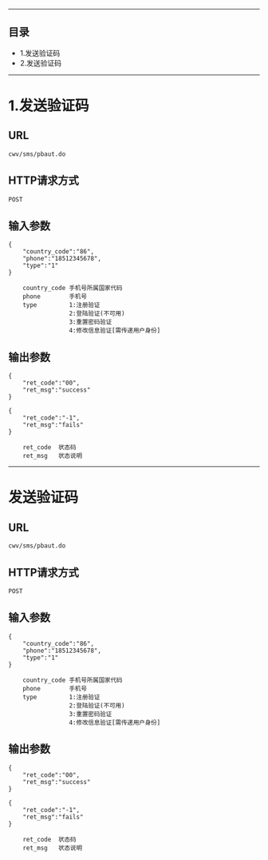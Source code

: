 ****
## 目录
* 1.发送验证码
* 2.发送验证码


-----------
# 1.发送验证码
## URL
	cwv/sms/pbaut.do
## HTTP请求方式
	POST
## 输入参数
	     
```
{
	"country_code":"86", 
	"phone":"18512345678",
	"type":"1"
}
```
```
	country_code 手机号所属国家代码
	phone        手机号
	type         1:注册验证
				 2:登陆验证(不可用)
				 3:重置密码验证
				 4:修改信息验证[需传递用户身份]

```
## 输出参数

```
{
	"ret_code":"00", 
	"ret_msg":"success"
}
```
```
{
	"ret_code":"-1", 
	"ret_msg":"fails"
}
```
```
	ret_code  状态码
	ret_msg   状态说明
```


-----------


# 发送验证码
## URL
	cwv/sms/pbaut.do
## HTTP请求方式
	POST
## 输入参数
	     
```
{
	"country_code":"86", 
	"phone":"18512345678",
	"type":"1"
}
```
```
	country_code 手机号所属国家代码
	phone        手机号
	type         1:注册验证
				 2:登陆验证(不可用)
				 3:重置密码验证
				 4:修改信息验证[需传递用户身份]

```
## 输出参数

```
{
	"ret_code":"00", 
	"ret_msg":"success"
}
```
```
{
	"ret_code":"-1", 
	"ret_msg":"fails"
}
```
```
	ret_code  状态码
	ret_msg   状态说明
```
	      
